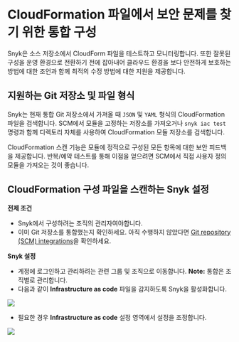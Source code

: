 # CloudFormation 파일에서 보안 문제를 찾기 위한 통합 구성

Snyk은 소스 저장소에서 CloudForm 파일을 테스트하고 모니터링합니다. 또한 잘못된 구성을 운영 환경으로 전환하기 전에 잡아내어 클라우드 환경을 보다 안전하게 보호하는 방법에 대한 조언과 함께 최적의 수정 방법에 대한 지원을 제공합니다.

## 지원하는 Git 저장소 및 파일 형식

Snyk는 현재 통합 Git 저장소에서 가져올 때 `JSON` 및 `YAML` 형식의 CloudFormation 파일을 검색합니다. SCM에서 모듈을 고정하는 저장소를 가져오거나 `snyk iac test` 명령과 함께 디렉토리 자체를 사용하여 CloudFormation 모듈 저장소를 검색합니다.

CloudFormation 스캔 기능은 모듈에 정적으로 구성된 모든 항목에 대한 보안 피드백을 제공합니다. 반복/예약 테스트를 통해 이점을 얻으려면 SCM에서 직접 사용자 정의 모듈을 가져오는 것이 좋습니다.

## CloudFormation 구성 파일을 스캔하는 Snyk 설정

**전제 조건**

* Snyk에서 구성하려는 조직의 관리자여야합니다.
* 이미 Git 저장소를 통합했는지 확인하세요. 아직 수행하지 않았다면 [Git repository (SCM) integrations](https://support.snyk.io/hc/en-us/sections/360001138098-Git-repository-SCM-integrations)을 확인하세요.

**Snyk 설정**

* 계정에 로그인하고 관리하려는 관련 그룹 및 조직으로 이동합니다. **Note:** 통합은 조직별로 관리합니다.
* 다음과 같이 **Infrastructure as code** 파일을 감지하도록 Snyk을 활성화합니다.

![](../../../.gitbook/assets/enable\_snyk\_to\_detect\_kubernetes\_configuration\_files.gif)

* 필요한 경우 **Infrastructure as code** 설정 영역에서 설정을 조정합니다.

![](../../../.gitbook/assets/screen\_shot\_2021-06-22\_at\_11.44.07.png)
